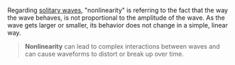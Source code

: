 Regarding [solitary waves](solitary_waves.md), "nonlinearity" is referring to the fact that the way the wave behaves, is not proportional to the amplitude of the wave. As the wave gets larger or smaller, its behavior does not change in a simple, linear way. 

> **Nonlinearity** can lead to complex interactions between waves and can cause waveforms to distort or break up over time.

